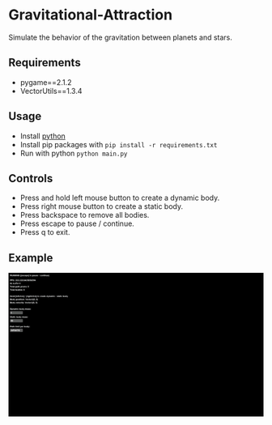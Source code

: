 # Gravitational-Attraction
Simulate the behavior of the gravitation between planets and stars.

## Requirements
* pygame==2.1.2
* VectorUtils==1.3.4

## Usage
* Install [python](https://www.python.org/downloads/)
* Install pip packages with ```pip install -r requirements.txt```
* Run with python ```python main.py```

## Controls
* Press and hold left mouse button to create a dynamic body.
* Press right mouse button to create a static body.
* Press backspace to remove all bodies.
* Press escape to pause / continue.
* Press q to exit.
 
## Example
![Alt text](https://raw.githubusercontent.com/Monkvy/Gravitational-Attraction/main/Example.gif)
